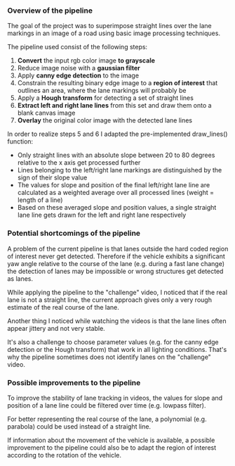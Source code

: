 
### Overview of the pipeline

The goal of the project was to superimpose straight lines over the lane markings in an image of a road using basic image processing techniques.

The pipeline used consist of the following steps:

1. **Convert** the input rgb color image **to grayscale**
2. Reduce image noise with a **gaussian filter**
3. Apply **canny edge detection** to the image
4. Constrain the resulting binary edge image to a **region of interest** that outlines an area, where the lane markings will probably be
5. Apply a **Hough transform** for detecting a set of straight lines
6. **Extract left and right lane lines** from this set and draw them onto a blank canvas image
7. **Overlay** the original color image with the detected lane lines  

In order to realize steps 5 and 6 I adapted the pre-implemented draw_lines() function:

- Only straight lines with an absolute slope between 20 to 80 degrees relative to the x axis get processed further
- Lines belonging to the left/right lane markings are distinguished by the sign of their slope value
- The values for slope and position of the final left/right lane line are calculated as a weighted average over all processed lines (weight = length of a line)
- Based on these averaged slope and position values, a single straight lane line gets drawn for the left and right lane respectively


### Potential shortcomings of the pipeline

A problem of the current pipeline is that lanes outside the hard coded region of interest never get detected. Therefore if the vehicle exhibits a significant yaw angle relative to the course of the lane (e.g. during a fast lane change) the detection of lanes may be impossible or wrong structures get detected as lanes.

While applying the pipeline to the "challenge" video, I noticed that if the real lane is not a straight line, the current approach gives only a very rough estimate of the real course of the lane.

Another thing I noticed while watching the videos is that the lane lines often appear jittery and not very stable.

It's also a challenge to choose parameter values (e.g. for the canny edge detection or the Hough transform) that work in all lighting conditions. That's why the pipeline sometimes does not identify lanes on the "challenge" video.


### Possible improvements to the pipeline

To improve the stability of lane tracking in videos, the values for slope and position of a lane line could be filtered over time (e.g. lowpass filter).

For better representing the real course of the lane, a polynomial (e.g. parabola) could be used instead of a straight line. 

If information about the movement of the vehicle is available, a possible improvement to the pipeline could also be to adapt the region of interest according to the rotation of the vehicle.


